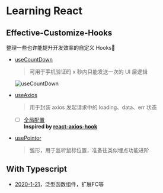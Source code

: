 # Learning React

## Effective-Customize-Hooks

整理一些也许能提升开发效率的自定义 Hooks🚀

- [useCountDown](./hooks/useCountDown)

  > 可用于手机验证码 x 秒内只能发送一次的 UI 层逻辑

  ![useCountDown](https://linbudu-img-store.oss-cn-shenzhen.aliyuncs.com/img/preview_01.gif)

- [useAxios](./hooks/useAxios)

  > 用于封装 axios 发起请求中的 loading、data、err 状态

  - [ ] [全局配置](./hooks/useAxios/with-global-config)  
         **Inspired by [react-axios-hook](https://github.com/nullptru/react-axios-hook)**

- [usePointor](./hooks/usePointor)
  > 雏形，用于监听鼠标位置，准备往类似埋点功能进阶



## With Typescript

- [2020-1-21](ts/2020-1-21-tsx.tsx)，泛型函数组件，扩展FC等